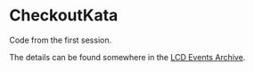 CheckoutKata
============

Code from the first session.

The details can be found somewhere in the [LCD Events Archive](http://leedscodedojo.github.io/archive.html).
